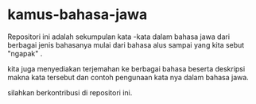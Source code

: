 # kamus-bahasa-jawa

Repositori ini adalah sekumpulan kata -kata dalam bahasa jawa dari berbagai jenis bahasanya mulai dari bahasa alus sampai yang kita sebut "ngapak" . 

kita juga menyediakan terjemahan ke berbagai bahasa beserta deskripsi makna kata tersebut dan contoh pengunaan kata nya dalam bahasa jawa.

silahkan berkontribusi di repositori ini. 
